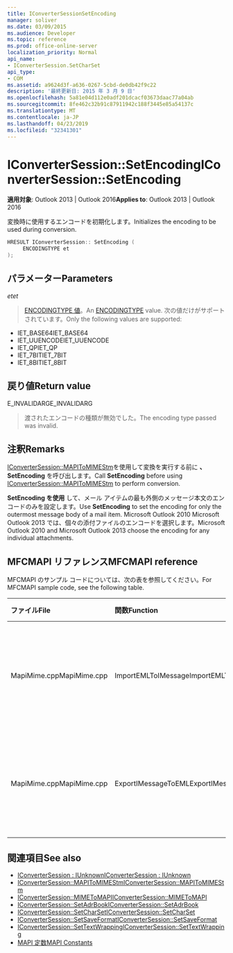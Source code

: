 ```yaml
---
title: IConverterSessionSetEncoding
manager: soliver
ms.date: 03/09/2015
ms.audience: Developer
ms.topic: reference
ms.prod: office-online-server
localization_priority: Normal
api_name:
- IConverterSession.SetCharSet
api_type:
- COM
ms.assetid: a9624d3f-a636-0267-5cbd-de0db42f9c22
description: '最終更新日: 2015 年 3 月 9 日'
ms.openlocfilehash: 5a81e04d112e0adf201dcacf03673daac77a04ab
ms.sourcegitcommit: 8fe462c32b91c87911942c188f3445e85a54137c
ms.translationtype: MT
ms.contentlocale: ja-JP
ms.lasthandoff: 04/23/2019
ms.locfileid: "32341301"
---
```

# <a name="iconvertersessionsetencoding"></a><span data-ttu-id="fc3e5-103">IConverterSession::SetEncoding</span><span class="sxs-lookup"><span data-stu-id="fc3e5-103">IConverterSession::SetEncoding</span></span>

<span data-ttu-id="fc3e5-104">**適用対象**: Outlook 2013 | Outlook 2016</span><span class="sxs-lookup"><span data-stu-id="fc3e5-104">**Applies to**: Outlook 2013 | Outlook 2016</span></span> 
  
<span data-ttu-id="fc3e5-105">変換時に使用するエンコードを初期化します。</span><span class="sxs-lookup"><span data-stu-id="fc3e5-105">Initializes the encoding to be used during conversion.</span></span>
  
```cpp
HRESULT IConverterSession:: SetEncoding ( 
     ENCODINGTYPE et 
);
```

## <a name="parameters"></a><span data-ttu-id="fc3e5-106">パラメーター</span><span class="sxs-lookup"><span data-stu-id="fc3e5-106">Parameters</span></span>

<span data-ttu-id="fc3e5-107">_et_</span><span class="sxs-lookup"><span data-stu-id="fc3e5-107">_et_</span></span>
  
> <span data-ttu-id="fc3e5-108">[ENCODINGTYPE 値](https://msdn.microsoft.com/library/aa374936%28VS.85%29.aspx)。</span><span class="sxs-lookup"><span data-stu-id="fc3e5-108">An [ENCODINGTYPE](https://msdn.microsoft.com/library/aa374936%28VS.85%29.aspx) value.</span></span> <span data-ttu-id="fc3e5-109">次の値だけがサポートされています。</span><span class="sxs-lookup"><span data-stu-id="fc3e5-109">Only the following values are supported:</span></span> 
    
   - <span data-ttu-id="fc3e5-110">IET_BASE64</span><span class="sxs-lookup"><span data-stu-id="fc3e5-110">IET_BASE64</span></span>
   - <span data-ttu-id="fc3e5-111">IET_UUENCODE</span><span class="sxs-lookup"><span data-stu-id="fc3e5-111">IET_UUENCODE</span></span>
   - <span data-ttu-id="fc3e5-112">IET_QP</span><span class="sxs-lookup"><span data-stu-id="fc3e5-112">IET_QP</span></span>
   - <span data-ttu-id="fc3e5-113">IET_7BIT</span><span class="sxs-lookup"><span data-stu-id="fc3e5-113">IET_7BIT</span></span>
   - <span data-ttu-id="fc3e5-114">IET_8BIT</span><span class="sxs-lookup"><span data-stu-id="fc3e5-114">IET_8BIT</span></span>
    
## <a name="return-value"></a><span data-ttu-id="fc3e5-115">戻り値</span><span class="sxs-lookup"><span data-stu-id="fc3e5-115">Return value</span></span>

<span data-ttu-id="fc3e5-116">E_INVALIDARG</span><span class="sxs-lookup"><span data-stu-id="fc3e5-116">E_INVALIDARG</span></span>
  
> <span data-ttu-id="fc3e5-117">渡されたエンコードの種類が無効でした。</span><span class="sxs-lookup"><span data-stu-id="fc3e5-117">The encoding type passed was invalid.</span></span>
    
## <a name="remarks"></a><span data-ttu-id="fc3e5-118">注釈</span><span class="sxs-lookup"><span data-stu-id="fc3e5-118">Remarks</span></span>

<span data-ttu-id="fc3e5-119">[IConverterSession::MAPIToMIMEStm](iconvertersession-mapitomimestm.md)を使用して変換を実行する前に **、SetEncoding** を呼び出します。</span><span class="sxs-lookup"><span data-stu-id="fc3e5-119">Call **SetEncoding** before using [IConverterSession::MAPIToMIMEStm](iconvertersession-mapitomimestm.md) to perform conversion.</span></span> 
  
<span data-ttu-id="fc3e5-120">**SetEncoding を使用** して、メール アイテムの最も外側のメッセージ本文のエンコードのみを設定します。</span><span class="sxs-lookup"><span data-stu-id="fc3e5-120">Use **SetEncoding** to set the encoding for only the outermost message body of a mail item.</span></span> <span data-ttu-id="fc3e5-121">Microsoft Outlook 2010 Microsoft Outlook 2013 では、個々の添付ファイルのエンコードを選択します。</span><span class="sxs-lookup"><span data-stu-id="fc3e5-121">Microsoft Outlook 2010 and Microsoft Outlook 2013 choose the encoding for any individual attachments.</span></span> 
  
## <a name="mfcmapi-reference"></a><span data-ttu-id="fc3e5-122">MFCMAPI リファレンス</span><span class="sxs-lookup"><span data-stu-id="fc3e5-122">MFCMAPI reference</span></span>

<span data-ttu-id="fc3e5-123">MFCMAPI のサンプル コードについては、次の表を参照してください。</span><span class="sxs-lookup"><span data-stu-id="fc3e5-123">For MFCMAPI sample code, see the following table.</span></span>
  
|<span data-ttu-id="fc3e5-124">**ファイル**</span><span class="sxs-lookup"><span data-stu-id="fc3e5-124">**File**</span></span>|<span data-ttu-id="fc3e5-125">**関数**</span><span class="sxs-lookup"><span data-stu-id="fc3e5-125">**Function**</span></span>|<span data-ttu-id="fc3e5-126">**コメント**</span><span class="sxs-lookup"><span data-stu-id="fc3e5-126">**Comment**</span></span>|
|:-----|:-----|:-----|
|<span data-ttu-id="fc3e5-127">MapiMime.cpp</span><span class="sxs-lookup"><span data-stu-id="fc3e5-127">MapiMime.cpp</span></span>  <br/> |<span data-ttu-id="fc3e5-128">ImportEMLToIMessage</span><span class="sxs-lookup"><span data-stu-id="fc3e5-128">ImportEMLToIMessage</span></span>  <br/> |<span data-ttu-id="fc3e5-129">MFCMAPI は MimeToMAPI を使用して EML ファイルを MAPI メッセージに変換します。</span><span class="sxs-lookup"><span data-stu-id="fc3e5-129">MFCMAPI uses MimeToMAPI to convert an EML file to a MAPI message.</span></span>  <br/> |
|<span data-ttu-id="fc3e5-130">MapiMime.cpp</span><span class="sxs-lookup"><span data-stu-id="fc3e5-130">MapiMime.cpp</span></span>  <br/> |<span data-ttu-id="fc3e5-131">ExportIMessageToEML</span><span class="sxs-lookup"><span data-stu-id="fc3e5-131">ExportIMessageToEML</span></span>  <br/> |<span data-ttu-id="fc3e5-132">MFCMAPI は MAPIToMIMEStm を使用して MAPI メッセージを EML ファイルに変換します。</span><span class="sxs-lookup"><span data-stu-id="fc3e5-132">MFCMAPI uses MAPIToMIMEStm to convert a MAPI message to an EML file.</span></span>  <br/> |
   
## <a name="see-also"></a><span data-ttu-id="fc3e5-133">関連項目</span><span class="sxs-lookup"><span data-stu-id="fc3e5-133">See also</span></span>

- [<span data-ttu-id="fc3e5-134">IConverterSession : IUnknown</span><span class="sxs-lookup"><span data-stu-id="fc3e5-134">IConverterSession : IUnknown</span></span>](iconvertersessioniunknown.md)
- [<span data-ttu-id="fc3e5-135">IConverterSession::MAPIToMIMEStm</span><span class="sxs-lookup"><span data-stu-id="fc3e5-135">IConverterSession::MAPIToMIMEStm</span></span>](iconvertersession-mapitomimestm.md)
- [<span data-ttu-id="fc3e5-136">IConverterSession::MIMEToMAPI</span><span class="sxs-lookup"><span data-stu-id="fc3e5-136">IConverterSession::MIMEToMAPI</span></span>](iconvertersession-mimetomapi.md)
- [<span data-ttu-id="fc3e5-137">IConverterSession::SetAdrBook</span><span class="sxs-lookup"><span data-stu-id="fc3e5-137">IConverterSession::SetAdrBook</span></span>](iconvertersession-setadrbook.md)
- [<span data-ttu-id="fc3e5-138">IConverterSession::SetCharSet</span><span class="sxs-lookup"><span data-stu-id="fc3e5-138">IConverterSession::SetCharSet</span></span>](iconvertersession-setcharset.md)
- [<span data-ttu-id="fc3e5-139">IConverterSession::SetSaveFormat</span><span class="sxs-lookup"><span data-stu-id="fc3e5-139">IConverterSession::SetSaveFormat</span></span>](iconvertersession-setsaveformat.md)
- [<span data-ttu-id="fc3e5-140">IConverterSession::SetTextWrapping</span><span class="sxs-lookup"><span data-stu-id="fc3e5-140">IConverterSession::SetTextWrapping</span></span>](iconvertersession-settextwrapping.md)
- [<span data-ttu-id="fc3e5-141">MAPI 定数</span><span class="sxs-lookup"><span data-stu-id="fc3e5-141">MAPI Constants</span></span>](mapi-constants.md)

